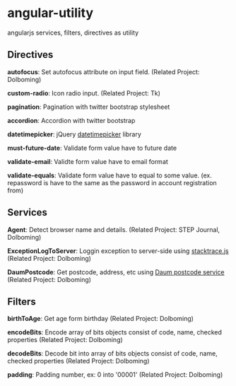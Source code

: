 # angular-utility
angularjs services, filters, directives as utility
 
## Directives
**autofocus**: Set autofocus attribute on input field. (Related Project: Dolboming)

**custom-radio**: Icon radio input. (Related Project: Tk)

**pagination**: Pagination with twitter bootstrap stylesheet

**accordion**: Accordion with twitter bootstrap

**datetimepicker**: jQuery [datetimepicker](http://plugins.jquery.com/datetimepicker/) library

**must-future-date**: Validate form value have to future date

**validate-email**: Validte form value have to email format

**validate-equals**: Validate form value have to equal to some value. (ex. repassword is have to the same as the password in account registration from)

## Services
**Agent**: Detect browser name and details. (Related Project: STEP Journal, Dolboming)

**ExceptionLogToServer**: Loggin exception to server-side using [stacktrace.js](http://www.stacktracejs.com) (Related Project: Dolboming)

**DaumPostcode**: Get postcode, address, etc using [Daum postcode service](http://postcode.map.daum.net/guide) (Related Project: Dolboming)

## Filters
**birthToAge**: Get age form birthday (Related Project: Dolboming)

**encodeBits**: Encode array of bits objects consist of code, name, checked properties (Related Project: Dolboming)

**decodeBits**: Decode bit into array of bits objects consist of code, name, checked properties (Related Project: Dolboming)

**padding**: Padding number, ex: 0 into '00001' (Related Project: Dolboming)

